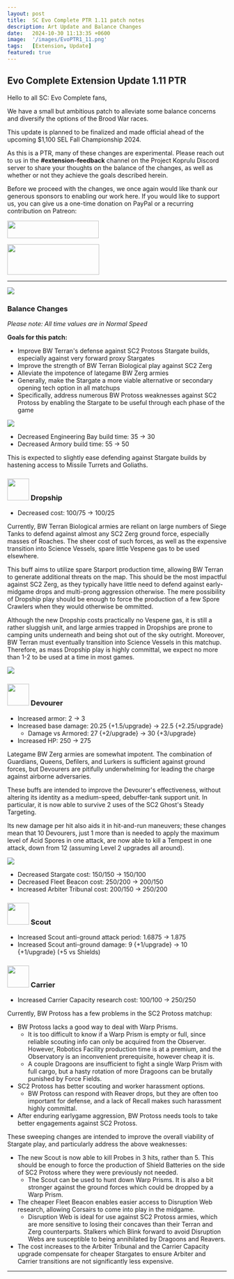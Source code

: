 ```yaml
---
layout: post
title:  SC Evo Complete PTR 1.11 patch notes
description: Art Update and Balance Changes
date:   2024-10-30 11:13:35 +0600
image:  '/images/EvoPTR1_11.png'
tags:   [Extension, Update]
featured: true
---
```


## Evo Complete Extension Update 1.11 PTR

Hello to all SC: Evo Complete fans,

We have a small but ambitious patch to alleviate some balance concerns and diversify the options of the Brood War races.

This update is planned to be finalized and made official ahead of the upcoming $1,100 SEL Fall Championship 2024.

As this is a PTR, many of these changes are experimental. Please reach out to us in the **#extension-feedback** channel on the Project Koprulu Discord server to share your thoughts on the balance of the changes, as well as whether or not they achieve the goals described herein.

Before we proceed with the changes, we once again would like thank our generous sponsors to enabling our work here. If you would like to support us, you can give us a one-time donation on PayPal or a recurring contribution on Patreon:

<a href="https://paypal.me/KopruluKat/"><img src="{{site.baseurl}}/images/blue.png" width="210" height="40"></a> 

<a href="https://www.patreon.com/TeamKopruluSC2"><img src="{{site.baseurl}}/images/becomeAPatronBanner.png" width="211" height="70"></a>

***

![]({{site.baseurl}}/images/Divider_Extension.png)

### Balance Changes
*Please note: All time values are in Normal Speed*

**Goals for this patch:**
- Improve BW Terran's defense against SC2 Protoss Stargate builds, especially against very forward proxy Stargates
- Improve the strength of BW Terran Biological play against SC2 Zerg
- Alleviate the impotence of lategame BW Zerg armies
- Generally, make the Stargate a more viable alternative or secondary opening tech option in all matchups
- Specifically, address numerous BW Protoss weaknesses against SC2 Protoss by enabling the Stargate to be useful through each phase of the game

![]({{site.baseurl}}/images/Divider_Terran.png)

- Decreased Engineering Bay build time: 35 -> 30
- Decreased Armory build time: 55 -> 50

This is expected to slightly ease defending against Stargate builds by hastening access to Missile Turrets and Goliaths.

### <img src="{{site.baseurl}}/images/btn-unit-terran-dropship@scbw.png" width="50" height="50"> Dropship
- Decreased cost: 100/75 -> 100/25

Currently, BW Terran Biological armies are reliant on large numbers of Siege Tanks to defend against almost any SC2 Zerg ground force, especially masses of Roaches. The sheer cost of such forces, as well as the expensive transition into Science Vessels, spare little Vespene gas to be used elsewhere.

This buff aims to utilize spare Starport production time, allowing BW Terran to generate additional threats on the map. This should be the most impactful against SC2 Zerg, as they typically have little need to defend against early-midgame drops and multi-prong aggression otherwise. The mere possibility of Dropship play should be enough to force the production of a few Spore Crawlers when they would otherwise be ommitted.

Although the new Dropship costs practically no Vespene gas, it is still a rather sluggish unit, and large armies trapped in Dropships are prone to camping units underneath and being shot out of the sky outright. Moreover, BW Terran must eventually transition into Science Vessels in this matchup. Therefore, as mass Dropship play is highly committal, we expect no more than 1-2 to be used at a time in most games.

![]({{site.baseurl}}/images/Divider_Zerg.png)

### <img src="{{site.baseurl}}/images/btn-unit-zerg-devourerex3.png" width="50" height="50"> Devourer
- Increased armor: 2 -> 3
- Increased base damage: 20.25 {+1.5/upgrade} -> 22.5 {+2.25/upgrade}
    - Damage vs Armored: 27 {+2/upgrade} -> 30 {+3/upgrade}
- Increased HP: 250 -> 275

Lategame BW Zerg armies are somewhat impotent. The combination of Guardians, Queens, Defilers, and Lurkers is sufficient against ground forces, but Devourers are pitifully underwhelming for leading the charge against airborne adversaries.

These buffs are intended to improve the Devourer's effectiveness, without altering its identity as a medium-speed, debuffer-tank support unit. In particular, it is now able to survive 2 uses of the SC2 Ghost's Steady Targeting.

Its new damage per hit also aids it in hit-and-run maneuvers; these changes mean that 10 Devourers, just 1 more than is needed to apply the maximum level of Acid Spores in one attack, are now able to kill a Tempest in one attack, down from 12 (assuming Level 2 upgrades all around).

![]({{site.baseurl}}/images/Divider_Protoss.png)

- Decreased Stargate cost: 150/150 -> 150/100
- Decreased Fleet Beacon cost: 250/200 -> 200/150
- Increased Arbiter Tribunal cost: 200/150 -> 250/200

### <img src="{{site.baseurl}}/images/btn-unit-protoss-scout@scbw.png" width="50" height="50"> Scout
- Increased Scout anti-ground attack period: 1.6875 -> 1.875
- Increased Scout anti-ground damage: 9 {+1/upgrade} -> 10 {+1/upgrade} (+5 vs Shields)

### <img src="{{site.baseurl}}/images/btn-unit-protoss-carrier@scbw.png" width="50" height="50"> Carrier
- Increased Carrier Capacity research cost: 100/100 -> 250/250

Currently, BW Protoss has a few problems in the SC2 Protoss matchup:

- BW Protoss lacks a good way to deal with Warp Prisms.
    - It is too difficult to know if a Warp Prism is empty or full, since reliable scouting info can only be acquired from the Observer. However, Robotics Facility production time is at a premium, and the Observatory is an inconvenient prerequisite, however cheap it is.
    - A couple Dragoons are insufficient to fight a single Warp Prism with full cargo, but a hasty rotation of more Dragoons can be brutally punished by Force Fields.
- SC2 Protoss has better scouting and worker harassment options.
    - BW Protoss can respond with Reaver drops, but they are often too important for defense, and a lack of Recall makes such harassment highly committal.
- After enduring earlygame aggression, BW Protoss needs tools to take better engagements against SC2 Protoss.

These sweeping changes are intended to improve the overall viability of Stargate play, and particularly address the above weaknesses:

- The new Scout is now able to kill Probes in 3 hits, rather than 5. This should be enough to force the production of Shield Batteries on the side of SC2 Protoss where they were previously not needed.
    - The Scout can be used to hunt down Warp Prisms. It is also a bit stronger against the ground forces which could be dropped by a Warp Prism.
- The cheaper Fleet Beacon enables easier access to Disruption Web research, allowing Corsairs to come into play in the midgame.
    - Disruption Web is ideal for use against SC2 Protoss armies, which are more sensitive to losing their concaves than their Terran and Zerg counterparts. Stalkers which Blink forward to avoid Disruption Webs are susceptible to being annihilated by Dragoons and Reavers.
- The cost increases to the Arbiter Tribunal and the Carrier Capacity upgrade compensate for cheaper Stargates to ensure Arbiter and Carrier transitions are not significantly less expensive.

***

